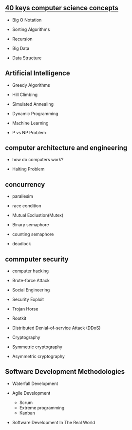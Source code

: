 ## [40 keys computer science concepts](http://carlcheo.com/compsci)

* Big O Notation

* Sorting Algorithms

* Recursion

* Big Data

* Data Structure

## Artificial Intelligence

* Greedy Algorithms

* Hill Climbing

* Simulated Annealing

* Dynamic Programming

* Machine Learning

* P vs NP Problem

## computer architecture and engineering

* how do computers work?

* Halting Problem

## concurrency

* parallesim

* race condition

* Mutual Exclustion(Mutex)

* Binary semaphore

* counting semaphore

* deadlock

## commputer security

* computer hacking

* Brute-force Attack

* Social Engineering

* Security Exploit

* Trojan Horse

* Rootkit

* Distributed Denial-of-service Attack (DDoS)

* Cryptography

* Symmetric cryptography

* Asymmetric cryptography

## Software Development Methodologies

* Waterfall Development

* Agile Development
    * Scrum
    * Extreme programming
    * Kanban

* Software Development In The Real World